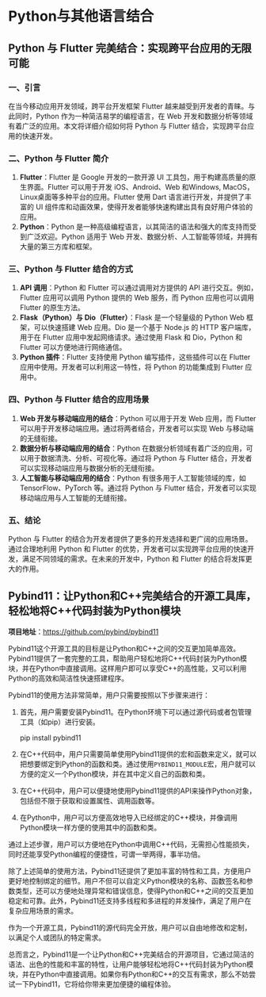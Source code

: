 # Python与其他语言结合

## Python 与 Flutter 完美结合：实现跨平台应用的无限可能

### 一、引言

在当今移动应用开发领域，跨平台开发框架 Flutter 越来越受到开发者的青睐。与此同时，Python 作为一种简洁易学的编程语言，在 Web 开发和数据分析等领域有着广泛的应用。本文将详细介绍如何将 Python 与 Flutter 结合，实现跨平台应用的快速开发。

### 二、Python 与 Flutter 简介

1. **Flutter**：Flutter 是 Google 开发的一款开源 UI 工具包，用于构建高质量的原生界面。Flutter 可以用于开发 iOS、Android、Web 和Windows, MacOS，Linux桌面等多种平台的应用。Flutter 使用 Dart 语言进行开发，并提供了丰富的 UI 组件库和动画效果，使得开发者能够快速构建出具有良好用户体验的应用。
2. **Python**：Python 是一种高级编程语言，以其简洁的语法和强大的库支持而受到广泛欢迎。Python 适用于 Web 开发、数据分析、人工智能等领域，并拥有大量的第三方库和框架。

### 三、Python 与 Flutter 结合的方式

1. **API 调用**：Python 和 Flutter 可以通过调用对方提供的 API 进行交互。例如，Flutter 应用可以调用 Python 提供的 Web 服务，而 Python 应用也可以调用 Flutter 的原生方法。
2. **Flask（Python）与 Dio（Flutter）**：Flask 是一个轻量级的 Python Web 框架，可以快速搭建 Web 应用。Dio 是一个基于 Node.js 的 HTTP 客户端库，用于在 Flutter 应用中发起网络请求。通过使用 Flask 和 Dio，Python 和 Flutter 可以方便地进行网络通信。
3. **Python 插件**：Flutter 支持使用 Python 编写插件，这些插件可以在 Flutter 应用中使用。开发者可以利用这一特性，将 Python 的功能集成到 Flutter 应用中。

### 四、Python 与 Flutter 结合的应用场景

1. **Web 开发与移动端应用的结合**：Python 可以用于开发 Web 应用，而 Flutter 可以用于开发移动端应用。通过将两者结合，开发者可以实现 Web 与移动端的无缝衔接。
2. **数据分析与移动端应用的结合**：Python 在数据分析领域有着广泛的应用，可以用于数据清洗、分析、可视化等。通过将 Python 与 Flutter 结合，开发者可以实现移动端应用与数据分析的无缝衔接。
3. **人工智能与移动端应用的结合**：Python 有很多用于人工智能领域的库，如 TensorFlow、PyTorch 等。通过将 Python 与 Flutter 结合，开发者可以实现移动端应用与人工智能的无缝衔接。

### 五、结论

Python 与 Flutter 的结合为开发者提供了更多的开发选择和更广阔的应用场景。通过合理地利用 Python 和 Flutter 的优势，开发者可以实现跨平台应用的快速开发，满足不同领域的需求。在未来的开发中，Python 和 Flutter 的结合将发挥更大的作用。

## Pybind11：让Python和C++完美结合的开源工具库，轻松地将C++代码封装为Python模块

**项目地址**：https://github.com/pybind/pybind11

Pybind11这个开源工具的目标是让Python和C++之间的交互更加简单高效。Pybind11提供了一套完整的工具，帮助用户轻松地将C++代码封装为Python模块，并在Python中直接调用。这样用户即可以享受C++的高性能，又可以利用Python的高效和简洁性快速搭建程序。

Pybind11的使用方法非常简单，用户只需要按照以下步骤来进行：

1. 首先，用户需要安装Pybind11。在Python环境下可以通过源代码或者包管理工具（如pip）进行安装。

   pip install pybind11

2. 在C++代码中，用户只需要简单使用Pybind11提供的宏和函数来定义，就可以把想要绑定到Python的函数和类。通过使用`PYBIND11_MODULE`宏，用户就可以方便的定义一个Python模块，并在其中定义自己的函数和类。

3. 在C++代码中，用户可以便捷地使用Pybind11提供的API来操作Python对象，包括但不限于获取和设置属性、调用函数等。

4. 在Python中，用户可以方便高效地导入已经绑定的C++模块，并像调用Python模块一样方便的使用其中的函数和类。

通过上述步骤，用户可以方便地在Python中调用C++代码，无需担心性能损失，同时还能享受Python编程的便捷性，可谓一举两得，事半功倍。

除了上述简单的使用方法，Pybind11还提供了更加丰富的特性和工具，方便用户更好地控制绑定的细节。用户不但可以自定义Python模块的名称、函数签名和参数类型，还可以方便地处理异常和错误信息，使得Python和C++之间的交互更加稳定和可靠。此外，Pybind11还支持多线程和多进程的并发操作，满足了用户在复杂应用场景的需求。

作为一个开源工具，Pybind11的源代码完全开放，用户可以自由地修改和定制，以满足个人或团队的特定需求。

总而言之，Pybind11是一个让Python和C++完美结合的开源项目，它通过简洁的语法、出色的性能和丰富的特性，让用户能够轻松地将C++代码封装为Python模块，并在Python中直接调用。如果你有Python和C++的交互有需求，那么不妨尝试一下Pybind11，它将给你带来更加便捷的编程体验。

